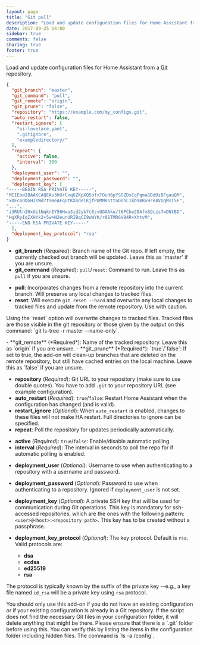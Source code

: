 ```yaml
---
layout: page
title: "Git pull"
description: "Load and update configuration files for Home Assistant from a GIT repository."
date: 2017-09-25 14:00
sidebar: true
comments: false
sharing: true
footer: true
---
```


Load and update configuration files for Home Assistant from a [Git](https://git-scm.com/) repository.

```json
{
  "git_branch": "master",
  "git_command": "pull",
  "git_remote": "origin",
  "git_prune": "false",
  "repository": "https://example.com/my_configs.git",
  "auto_restart": false,
  "restart_ignore": [
    "ui-lovelace.yaml",
    ".gitignore",
    "exampledirectory/"
  ],
  "repeat": {
    "active": false,
    "interval": 300
  },
  "deployment_user": "",
  "deployment_password": "",
  "deployment_key": [
"-----BEGIN RSA PRIVATE KEY-----",
"MIIEowIBAAKCAQEAv3hUrCvqGZKpXQ5ofxTOuH6pYSOZDsCqPqmaGBdUzBFgauQM",
"xDEcoODGHIsWd7t9meAFqUtKXndeiKjfP0MMKsttnDohL1kb9mRvHre4VUqMsT5F",
"...",
"i3RUtnIHxGi1NqknIY56Hwa3id2yk7cEzvQGAAko/t6PCbe20AfmSQczs7wDNtBD",
"HgXRyIqIXHYk2+5w+N2eunURIBqCI9uWYK/r81TMR6V84R+XhtvM",
"-----END RSA PRIVATE KEY-----"
  ],
  "deployment_key_protocol": "rsa"
}
```

- **git_branch** (*Required*): Branch name of the Git repo. If left empty, the currently checked out branch will be updated. Leave this as 'master' if you are unsure.
- **git_command** (*Required*): `pull`/`reset`: Command to run. Leave this as `pull` if you are unsure.
* **pull**: Incorporates changes from a remote repository into the current branch. Will preserve any local changes to tracked files.
* **reset**: Will execute `git reset --hard` and overwrite any local changes to tracked files and update from the remote repository. Use with caution.
<p class='note warning'>
  Using the `reset` option will overwrite changes to tracked files. Tracked files are those visible in the git repository or those given by the output on this command: `git ls-tree -r master --name-only`.
</p>
- **git_remote** (*Required*): Name of the tracked repository. Leave this as `origin` if you are unsure.
- **git_prune** (*Required*): `true`/`false`: If set to true, the add-on will clean-up branches that are deleted on the remote repository, but still have cached entries on the local machine. Leave this as `false` if you are unsure.

- **repository** (*Required*): Git URL to your repository (make sure to use double quotes). You have to add `.git` to your repository URL (see example configuration).
- **auto_restart** (*Required*): `true`/`false`: Restart Home Assistant when the configuration has changed (and is valid).
- **restart_ignore** (*Optional*): When `auto_restart` is enabled, changes to these files will not make HA restart. Full directories to ignore can be specified.
- **repeat**: Poll the repository for updates periodically automatically.
* **active** (*Required*): `true`/`false`: Enable/disable automatic polling.
* **interval** (*Required*): The interval in seconds to poll the repo for if automatic polling is enabled.
- **deployment_user** (*Optional*): Username to use when authenticating to a repository with a username and password.
- **deployment_password** (*Optional*): Password to use when authenticating to a repository.  Ignored if `deployment_user` is not set.
- **deployment_key** (*Optional*): A private SSH key that will be used for communication during Git operations. This key is mandatory for ssh-accessed repositories, which are the ones with the following pattern: `<user>@<host>:<repository path>`. This key has to be created without a passphrase.
- **deployment_key_protocol** (*Optional*): The key protocol. Default is `rsa`. Valid protocols are:

  * **dsa**
  * **ecdsa**
  * **ed25519**
  * **rsa**

The protocol is typically known by the suffix of the private key --e.g., a key file named `id_rsa` will be a private key using `rsa` protocol.

<p class='note warning'>
You should only use this add-on if you do not have an existing configuration or if your existing configuration is already in a Git repository. If the script does not find the necessary Git files in your configuration folder, it will delete anything that might be there. Please ensure that there is a `.git` folder before using this. You can verify this by listing the items in the configuration folder including hidden files. The command is `ls -a /config`.
</p>
